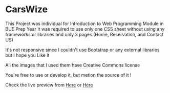 # CarsWize

This Project was individual for Introduction to Web Programming Module in BUE Prep Year
It was required to use only one CSS sheet without using any frameworks or libraries and only 3 pages (Home, Reservation, and Contact US)

It's not responsive since I couldn't use Bootstrap or any external libraries but I hope you Like it

All the images that I used them have Creative Commons license

You're free to use or develop it, but metion the source of it !

Check the live preview from <a href="https://davidmaximous.com/CarsWize/" target="_blank">Here</a> or <a href="https://david-maximous.github.io/CarsWize/" target="_blank">Here</a>
